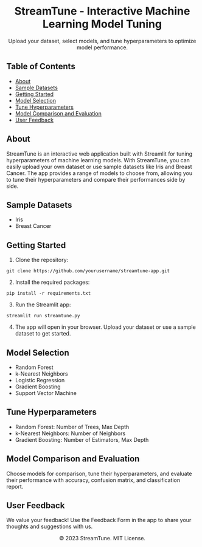 <!-- StreamTune - Interactive Machine Learning Model Tuning -->
<h1 align="center">StreamTune - Interactive Machine Learning Model Tuning</h1>

<!-- Description -->
<p align="center">
  Upload your dataset, select models, and tune hyperparameters to optimize model performance.
</p>

<!-- Table of Contents -->
<h2>Table of Contents</h2>

- [About](#about)
- [Sample Datasets](#sample-datasets)
- [Getting Started](#getting-started)
- [Model Selection](#model-selection)
- [Tune Hyperparameters](#tune-hyperparameters)
- [Model Comparison and Evaluation](#model-comparison-and-evaluation)
- [User Feedback](#user-feedback)

<!-- About -->
<h2>About</h2>

StreamTune is an interactive web application built with Streamlit for tuning hyperparameters of machine learning models. With StreamTune, you can easily upload your own dataset or use sample datasets like Iris and Breast Cancer. The app provides a range of models to choose from, allowing you to tune their hyperparameters and compare their performances side by side.

<!-- Sample Datasets -->
<h2>Sample Datasets</h2>

- Iris
- Breast Cancer

<!-- Getting Started -->
<h2>Getting Started</h2>

1. Clone the repository:

```
git clone https://github.com/yourusername/streamtune-app.git
```


2. Install the required packages:

```
pip install -r requirements.txt
```


3. Run the Streamlit app:

```
streamlit run streamtune.py
```


4. The app will open in your browser. Upload your dataset or use a sample dataset to get started.

<!-- Model Selection -->
<h2>Model Selection</h2>

- Random Forest
- k-Nearest Neighbors
- Logistic Regression
- Gradient Boosting
- Support Vector Machine

<!-- Tune Hyperparameters -->
<h2>Tune Hyperparameters</h2>

- Random Forest: Number of Trees, Max Depth
- k-Nearest Neighbors: Number of Neighbors
- Gradient Boosting: Number of Estimators, Max Depth

<!-- Model Comparison and Evaluation -->
<h2>Model Comparison and Evaluation</h2>

Choose models for comparison, tune their hyperparameters, and evaluate their performance with accuracy, confusion matrix, and classification report.

<!-- User Feedback -->
<h2>User Feedback</h2>

We value your feedback! Use the Feedback Form in the app to share your thoughts and suggestions with us.



<!-- Footer -->
<p align="center">
  &copy; 2023 StreamTune. MIT License.
</p>

